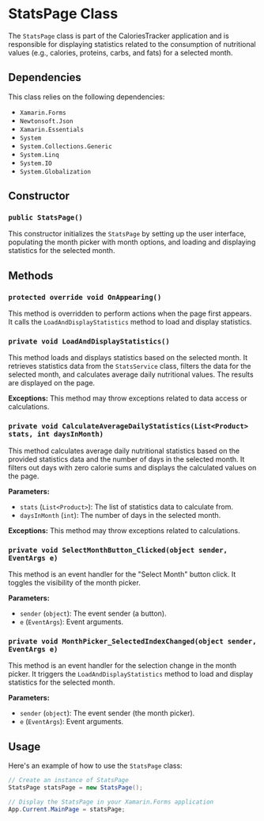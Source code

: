 # StatsPage Class

The `StatsPage` class is part of the CaloriesTracker application and is responsible for displaying statistics related to the consumption of nutritional values (e.g., calories, proteins, carbs, and fats) for a selected month.

## Dependencies

This class relies on the following dependencies:
- `Xamarin.Forms`
- `Newtonsoft.Json`
- `Xamarin.Essentials`
- `System`
- `System.Collections.Generic`
- `System.Linq`
- `System.IO`
- `System.Globalization`

## Constructor

### `public StatsPage()`

This constructor initializes the `StatsPage` by setting up the user interface, populating the month picker with month options, and loading and displaying statistics for the selected month.


## Methods

### `protected override void OnAppearing()`

This method is overridden to perform actions when the page first appears. It calls the `LoadAndDisplayStatistics` method to load and display statistics.



### `private void LoadAndDisplayStatistics()`

This method loads and displays statistics based on the selected month. It retrieves statistics data from the `StatsService` class, filters the data for the selected month, and calculates average daily nutritional values. The results are displayed on the page.


**Exceptions:** This method may throw exceptions related to data access or calculations.

### `private void CalculateAverageDailyStatistics(List<Product> stats, int daysInMonth)`

This method calculates average daily nutritional statistics based on the provided statistics data and the number of days in the selected month. It filters out days with zero calorie sums and displays the calculated values on the page.

**Parameters:**
- `stats` (`List<Product>`): The list of statistics data to calculate from.
- `daysInMonth` (`int`): The number of days in the selected month.



**Exceptions:** This method may throw exceptions related to calculations.

### `private void SelectMonthButton_Clicked(object sender, EventArgs e)`

This method is an event handler for the "Select Month" button click. It toggles the visibility of the month picker.

**Parameters:**
- `sender` (`object`): The event sender (a button).
- `e` (`EventArgs`): Event arguments.


### `private void MonthPicker_SelectedIndexChanged(object sender, EventArgs e)`

This method is an event handler for the selection change in the month picker. It triggers the `LoadAndDisplayStatistics` method to load and display statistics for the selected month.

**Parameters:**
- `sender` (`object`): The event sender (the month picker).
- `e` (`EventArgs`): Event arguments.



## Usage

Here's an example of how to use the `StatsPage` class:

```csharp
// Create an instance of StatsPage
StatsPage statsPage = new StatsPage();

// Display the StatsPage in your Xamarin.Forms application
App.Current.MainPage = statsPage;
